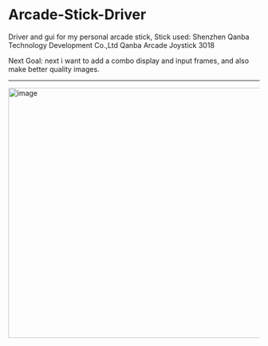 # Arcade-Stick-Driver
Driver and gui for my personal arcade stick,
Stick used: Shenzhen Qanba Technology Development Co.,Ltd Qanba Arcade Joystick 3018

Next Goal:
next i want to add a combo display and input frames, and also make better quality images.

------------------------------------------------------
<img width="756" height="502" alt="image" src="https://github.com/user-attachments/assets/e0a9211c-2398-4787-89ff-f957bda68996" />

